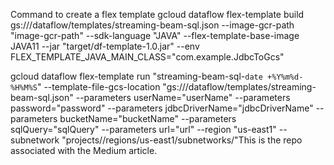   Command to create a flex template
  gcloud dataflow flex-template build gs://<bucket-name>/dataflow/templates/streaming-beam-sql.json --image-gcr-path "image-gcr-path" --sdk-language "JAVA"  --flex-template-base-image JAVA11  --jar "target/df-template-1.0.jar" --env FLEX_TEMPLATE_JAVA_MAIN_CLASS="com.example.JdbcToGcs"



  gcloud dataflow flex-template run "streaming-beam-sql-`date +%Y%m%d-%H%M%S`" --template-file-gcs-location "gs://<bucket-name>/dataflow/templates/streaming-beam-sql.json" --parameters userName="userName" --parameters password="password" --parameters jdbcDriverName="jdbcDriverName" --parameters bucketName="bucketName" --parameters sqlQuery="sqlQuery" --parameters url="url"  --region "us-east1" --subnetwork "projects/<project-id>/regions/us-east1/subnetworks/<subnet>"This is the repo associated with the Medium article.